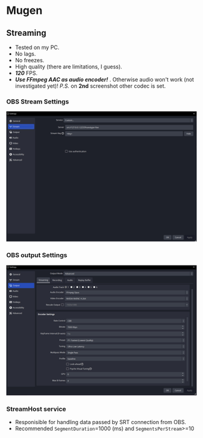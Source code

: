 # Mugen

## Streaming
- Tested on my PC.
- No lags.
- No freezes.
- High quality (there are limitations, I guess).
- ***120***  FPS.
- ***Use FFmpeg AAC as audio encoder!*** . Otherwise audio won't work (not investigated yet)! *P.S.* on **2nd** screenshot other codec is set.

### OBS Stream Settings
<img src="docs/screenshots/obs_stream_settings.jpg">

### OBS output Settings
<img src="docs/screenshots/obs_output_settings.jpg">

### StreamHost service
- Responisible for handling data passed by SRT connection from OBS.
- Recommended `SegmentDuration`=1000 (ms) and `SegmentsPerStream`>=10
